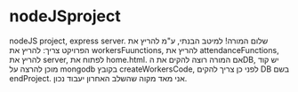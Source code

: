 # nodeJSproject
nodeJS project, express server.
שלום המורה!
למיטב הבנתי, ע"מ להריץ את הפרויקט צריך:
להריץ את workersFuunctions,
להריץ את attendanceFunctions,
להריץ את server,
לפתוח את home.html.
אם המורה רוצה להקים את הDB, יש קוד מוכן להרצה על mongodb בקובץ createWorkersCode, לפני כן צריך להקים DB בשם endProject. 
אני מאד מקוה שהשלב האחרון יעבוד נכון.
